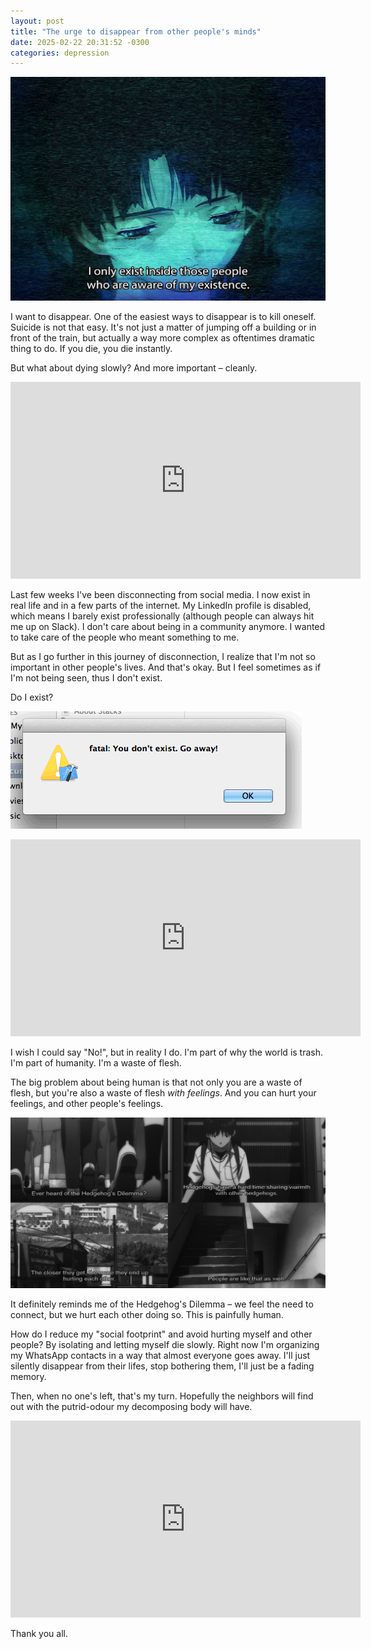 ```yaml
---
layout: post
title: "The urge to disappear from other people's minds"
date: 2025-02-22 20:31:52 -0300
categories: depression
---
```


![Lain Existence](/assets/img/lain-existence.jpg)

I want to disappear. One of the easiest ways to disappear is to kill oneself.
Suicide is not that easy. It's not just a matter of jumping off a building
or in front of the train, but actually a way more complex as oftentimes 
dramatic thing to do. If you die, you die instantly. 

But what about dying slowly? And more important – cleanly.

<iframe width="560" height="315" src="https://www.youtube.com/embed/hpn4UiSgMhc?si=D_81o54133IB8bjU" title="YouTube video player" frameborder="0" allow="accelerometer; autoplay; clipboard-write; encrypted-media; gyroscope; picture-in-picture; web-share" referrerpolicy="strict-origin-when-cross-origin" allowfullscreen></iframe>

Last few weeks I've been disconnecting from social media. I now exist in real
life and in a few parts of the internet. My LinkedIn profile is disabled, which
means I barely exist professionally (although people can always hit me up
on Slack). I don't care about being in a community anymore. I wanted to take
care of the people who meant something to me. 

But as I go further in this journey of disconnection, I realize that I'm not 
so important in other people's lives. And that's okay. But I feel sometimes as 
if I'm not being seen, thus I don't exist. 

Do I exist?

![You don't exist, go away!](/assets/img/exist.png)

<iframe width="560" height="315" src="https://www.youtube.com/embed/6W6HhdqA95w?si=XfyEFOkbP-oINcaj" title="YouTube video player" frameborder="0" allow="accelerometer; autoplay; clipboard-write; encrypted-media; gyroscope; picture-in-picture; web-share" referrerpolicy="strict-origin-when-cross-origin" allowfullscreen></iframe>

I wish I could say "No!", but in reality I do. I'm part of why the world is
trash. I'm part of humanity. I'm a waste of flesh. 

The big problem about being human is that not only you are a waste of flesh, 
but you're also a waste of flesh *with feelings*. And you can hurt your feelings,
and other people's feelings.

![Hedgehog Dilemma](/assets/img/hedgehog.jpg)

It definitely reminds me of the Hedgehog's Dilemma – we feel the need to connect,
but we hurt each other doing so. This is painfully human.

How do I reduce my "social footprint" and avoid hurting myself and other people?
By isolating and letting myself die slowly. Right now I'm organizing my WhatsApp
contacts in a way that almost everyone goes away. I'll just silently disappear
from their lifes, stop bothering them, I'll just be a fading memory.

Then, when no one's left, that's my turn. Hopefully the neighbors will find
out with the putrid-odour my decomposing body will have.

<iframe width="560" height="315" src="https://www.youtube.com/embed/nWlvCREr0ks?si=qOBIuKrkffea7-Uy" title="YouTube video player" frameborder="0" allow="accelerometer; autoplay; clipboard-write; encrypted-media; gyroscope; picture-in-picture; web-share" referrerpolicy="strict-origin-when-cross-origin" allowfullscreen></iframe>

Thank you all.

